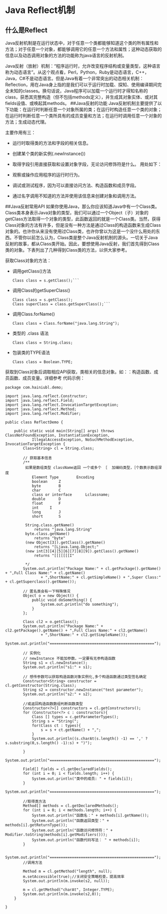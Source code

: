 # Java Reflect机制
## 什么是Reflect
   Java反射机制是在运行状态中，对于任意一个类都能够知道这个类的所有属性和方法；对于任意一个对象，都能够调用它的任意一个方法和属性；这种动态获取的信息以及动态调用对象的方法的功能称为java语言的反射机制。

   Java反射（放射）机制：“程序运行时，允许改变程序结构或变量类型，这种语言称为动态语言”。从这个观点看，Perl，Python，Ruby是动态语言，C++，Java，C#不是动态语言。但是Java有着一个非常突出的动态相关机制：Reflection，用在Java身上指的是我们可以于运行时加载、探知、使用编译期间完全未知的classes。换句话说，Java程序可以加载一个运行时才得知名称的class，获悉其完整构造（但不包括methods定义），并生成其对象实体、或对其fields设值、或唤起其methods。
##Java反射的功能
   Java反射机制主要提供了以下功能：在运行时判断任意一个对象所属的类；在运行时构造任意一个类的对象；在运行时判断任意一个类所具有的成员变量和方法；在运行时调用任意一个对象的方法；生成动态代理。

主要作用有三：

* 运行时取得类的方法和字段的相关信息。
* 创建某个类的新实例(.newInstance())
* 取得字段引用直接获取和设置对象字段，无论访问修饰符是什么。
用处如下：

* 观察或操作应用程序的运行时行为。
* 调试或测试程序，因为可以直接访问方法、构造函数和成员字段。
* 通过名字调用不知道的方法并使用该信息来创建对象和调用方法。

##Java反射常用API
   如果你使用Java，那么你应该知道Java中有一个Class类。Class类本身表示Java对象的类型，我们可以通过一个Object（子）对象的getClass方法取得一个对象的类型，此函数返回的就是一个Class类。当然，获得Class对象的方法有许多，但是没有一种方法是通过Class的构造函数来生成Class对象的。也许你从来没有使用过Class类，也许你曾以为这是一个没什么用处的东西。不管你以前怎么认为，Class类是整个Java反射机制的源头。一切关于Java反射的故事，都从Class类开始。因此，要想使用Java反射，我们首先得到Class类的对象。下表列出了几种得到Class类的方法，以供大家参考。

获取Class对象的方法：

* 调用getClass()方法
	
	```String s = new String("test string");
	Class class = s.getClass();```
* 调用Class的getSuperClass()
	
	```String s = new String("test string");
	Class class = s.getClass();
	Class superClass = class.getSuperClass();```
* 调用Class.forName()
	
	```Class class = Class.forName("java.lang.String");```
* 类型的 .class 语法

	```Class class = String.class;```

* 包装类的TYPE语法

	```Class class = Boolean.TYPE;```

获取到Class对象后调取相应API获取，类相关的信息对象。如：：构造函数、成员函数、成员变量。详细参考
代码示例：

```
package com.hainiubl.demo;

import java.lang.reflect.Constructor;
import java.lang.reflect.Field;
import java.lang.reflect.InvocationTargetException;
import java.lang.reflect.Method;
import java.lang.reflect.Modifier;

public class ReflectDemo {

    public static void main(String[] args) throws ClassNotFoundException, InstantiationException,
            IllegalAccessException, NoSuchMethodException, InvocationTargetException {
        Class<String> cl = String.class;

        // 获取基本信息
        /**
         如果是数组类型 className返回 一个或多个 ［  加编码类型，［个数表示数组深度
            Element Type        Encoding
            boolean     Z
            byte        B
            char        C
            class or interface      Lclassname;
            double      D
            float       F
            int     I
            long        J
            short       S

         String.class.getName()
             returns "java.lang.String"
         byte.class.getName()
             returns "byte"
         (new Object[3]).getClass().getName()
             returns "[Ljava.lang.Object;"
         (new int[3][4][5][6][7][8][9]).getClass().getName()
             returns "[[[[[[[I"

         */
        System.out.println("Package Name:" + cl.getPackage().getName() + ",Full Class Name:" + cl.getName()
                + ",ShortName:" + cl.getSimpleName() + ",Super Class:" + cl.getSuperclass().getName());

        // 匿名类会有一下特殊情况
        Object o = new Object() {
            public void doSomething() {
                System.out.println("do something");
            }
        };

        Class cl2 = o.getClass();
        System.out.println("Package Name:" + cl2.getPackage().getName() + ",Full Class Name:" + cl2.getName()
                + ",ShortName:" + cl2.getSimpleName());
        System.out.println("===============================================");  

        // 实例化
        // newInstance 不能加参数，一定要有无参构造函数
        String s1 = cl.newInstance();
        System.out.println("s1:" + s1);

        // 想传参数可以获取构造函数对象实例化,多个构造函数通过类型签名确定
        Constructor<String> constructor = cl.getConstructor(String.class);
        String s2 = constructor.newInstance("test parameter");
        System.out.println("s2:" + s2);

        //或返回构造函数数组判断函数类型
        Constructor<?>[] constructors = cl.getConstructors();
        for (Constructor<?> c : constructors){
            Class [] types = c.getParameterTypes();
            String s = "String(";
            for(Class ct : types){
                s = s + ct.getName() + ",";
            }
            System.out.println((s.charAt(s.length() -1) == ',' ? s.substring(0,s.length() -1):s) + ")");

        }
        System.out.println("===============================================");  

        Field[] fields = cl.getDeclaredFields();  
        for (int i = 0; i < fields.length; i++) {  
            System.out.println("类中的成员: " + fields[i]);  
        }  
        System.out.println("===============================================");  

        //取得类方法  
        Method[] methods = cl.getDeclaredMethods();  
        for (int i = 0; i < methods.length; i++) {  
            System.out.println("函数名：" + methods[i].getName());  
            System.out.println("函数返回类型：" + methods[i].getReturnType());  
            System.out.println("函数访问修饰符：" + Modifier.toString(methods[i].getModifiers()));  
            System.out.println("函数代码写法： " + methods[i]);  
        }  

        System.out.println("===============================================");           
        //调用方法

        Method m = cl.getMethod("length", null);
        m.setAccessible(true);//关闭安全策略检查，提高效率
        System.out.println(m.invoke(s2, null));

        m = cl.getMethod("charAt", Integer.TYPE);
        System.out.println(m.invoke(s2,0));
    }

}

```